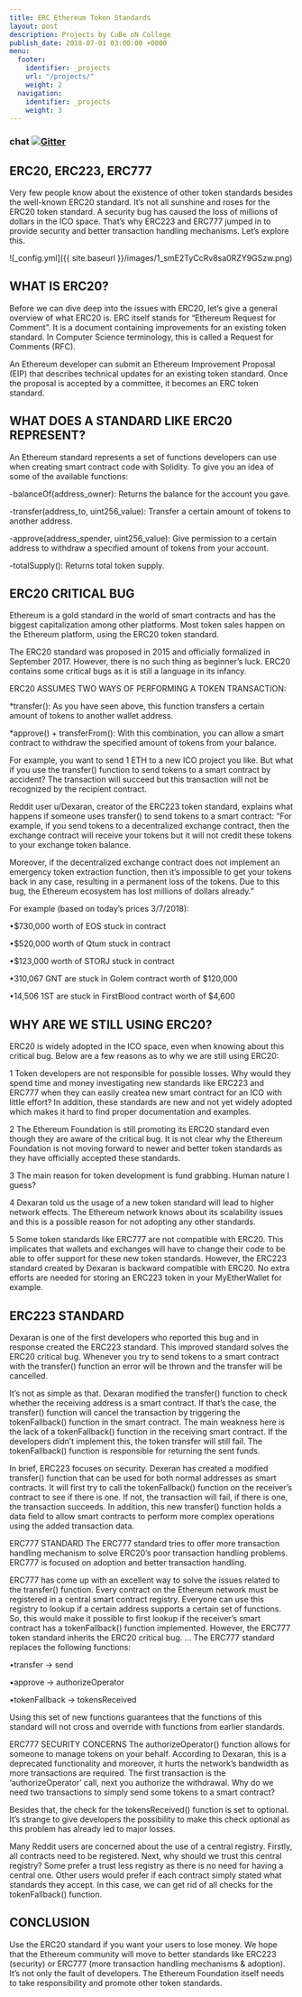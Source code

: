 ```yaml
---
title: ERC Ethereum Token Standards
layout: post
description: Projects by CuBe oN College
publish_date: 2018-07-01 03:00:00 +0000
menu:
  footer:
    identifier: _projects
    url: "/projects/"
    weight: 2
  navigation:
    identifier: _projects
    weight: 3
---
```


### chat [![Gitter](https://badges.gitter.im/Join%20Chat.svg)](https://gitter.im/wooriapt?utm_source=share-link&utm_medium=link&utm_campaign=share-link)



ERC20, ERC223, ERC777
---

Very few people know about the existence of other token standards besides the well-known ERC20 standard. It’s not all sunshine and roses for the ERC20 token standard. A security bug has caused the loss of millions of dollars in the ICO space. That’s why ERC223 and ERC777 jumped in to provide security and better transaction handling mechanisms. Let’s explore this.

![_config.yml]({{ site.baseurl }}/images/1_smE2TyCcRv8sa0RZY9GSzw.png)

WHAT IS ERC20?
---
Before we can dive deep into the issues with ERC20, let’s give a general overview of what ERC20 is. ERC itself stands for “Ethereum Request for Comment”. It is a document containing improvements for an existing token standard. In Computer Science terminology, this is called a Request for Comments (RFC).

An Ethereum developer can submit an Ethereum Improvement Proposal (EIP) that describes technical updates for an existing token standard. Once the proposal is accepted by a committee, it becomes an ERC token standard.

WHAT DOES A STANDARD LIKE ERC20 REPRESENT?
---
An Ethereum standard represents a set of functions developers can use when creating smart contract code with Solidity. To give you an idea of some of the available functions:

-balanceOf(address_owner): Returns the balance for the account you gave.

-transfer(address_to, uint256_value): Transfer a certain amount of tokens to another address.

-approve(address_spender, uint256_value): Give permission to a certain address to withdraw a specified amount of tokens from your account.

-totalSupply(): Returns total token supply.

ERC20 CRITICAL BUG
---
Ethereum is a gold standard in the world of smart contracts and has the biggest capitalization among other platforms. Most token sales happen on the Ethereum platform, using the ERC20 token standard.

The ERC20 standard was proposed in 2015 and officially formalized in September 2017. However, there is no such thing as beginner’s luck. ERC20 contains some critical bugs as it is still a language in its infancy.

ERC20 ASSUMES TWO WAYS OF PERFORMING A TOKEN TRANSACTION:

*transfer(): As you have seen above, this function transfers a certain amount of tokens to another wallet address.

*approve() + transferFrom(): With this combination, you can allow a smart contract to withdraw the specified amount of tokens from your balance. 

For example, you want to send 1 ETH to a new ICO project you like. 
But what if you use the transfer() function to send tokens to a smart contract by accident? The transaction will succeed but this transaction will not be recognized by the recipient contract.

Reddit user u/Dexaran, creator of the ERC223 token standard, explains what happens if someone uses transfer() to send tokens to a smart contract: “For example, if you send tokens to a decentralized exchange contract, then the exchange contract will receive your tokens but it will not credit these tokens to your exchange token balance.

Moreover, if the decentralized exchange contract does not implement an emergency token extraction function, then it’s impossible to get your tokens back in any case, resulting in a permanent loss of the tokens. Due to this bug, the Ethereum ecosystem has lost millions of dollars already.”

For example (based on today’s prices 3/7/2018):

•$730,000 worth of EOS stuck in contract

•$520,000 worth of Qtum stuck in contract

•$123,000 worth of STORJ stuck in contract

•310,067 GNT are stuck in Golem contract worth of $120,000

•14,506 1ST are stuck in FirstBlood contract worth of $4,600

WHY ARE WE STILL USING ERC20?
---
ERC20 is widely adopted in the ICO space, even when knowing about this critical bug. 
Below are a few reasons as to why we are still using ERC20:

1 Token developers are not responsible for possible losses. Why would they spend time and money investigating new standards like ERC223 and ERC777 when they can easily createa new smart contract for an ICO with little effort? In addition, these standards are new and not yet widely adopted which makes it hard to find proper documentation and examples.

2 The Ethereum Foundation is still promoting its ERC20 standard even though they are aware of the critical bug. It is not clear why the Ethereum Foundation is not moving forward to newer and better token standards as they have officially accepted these standards.

3 The main reason for token development is fund grabbing. Human nature I guess?

4 Dexaran told us the usage of a new token standard will lead to higher network effects. The Ethereum network knows about its scalability issues and this is a possible reason for not adopting any other standards.

5 Some token standards like ERC777 are not compatible with ERC20. This implicates that wallets and exchanges will have to change their code to be able to offer support for these new token standards. However, the ERC223 standard created by Dexaran is backward compatible with ERC20. No extra efforts are needed for storing an ERC223 token in your MyEtherWallet for example.

ERC223 STANDARD
---
Dexaran is one of the first developers who reported this bug and in response created the ERC223 standard. This improved standard solves the ERC20 critical bug. Whenever you try to send tokens to a smart contract with the transfer() function an error will be thrown and the transfer will be cancelled.

It’s not as simple as that. Dexaran modified the transfer() function to check whether the receiving address is a smart contract. If that’s the case, the transfer() function will cancel the transaction by triggering the tokenFallback() function in the smart contract. The main weakness here is the lack of a tokenFallback() function in the receiving smart contract. If the developers didn’t implement this, the token transfer will still fail. 
The tokenFallback() function is responsible for returning the sent funds.

In brief, ERC223 focuses on security. Dexeran has created a modified transfer() function that can be used for both normal addresses as smart contracts. It will first try to call the tokenFallback() function on the receiver’s contract to see if there is one. If not, the transaction will fail, if there is one, the transaction succeeds. In addition, this new transfer() function holds a data field to allow smart contracts to perform more complex operations using the added transaction data.

ERC777 STANDARD The ERC777 standard tries to offer more transaction handling mechanism to solve ERC20’s poor transaction handling problems. ERC777 is focused on adoption and better transaction handling.

ERC777 has come up with an excellent way to solve the issues related to the transfer() function. Every contract on the Ethereum network must be registered in a central smart contract registry. Everyone can use this registry to lookup if a certain address supports a certain set of functions. So, this would make it possible to first lookup if the receiver’s smart contract has a tokenFallback() function implemented. However, the ERC777 token standard inherits the ERC20 critical bug.
...
The ERC777 standard replaces the following functions:

•transfer -> send

•approve -> authorizeOperator

•tokenFallback -> tokensReceived

Using this set of new functions guarantees that the functions of this standard will not cross and override with functions from earlier standards.

ERC777 SECURITY CONCERNS The authorizeOperator() function allows for someone to manage tokens on your behalf. 
According to Dexaran, this is a deprecated functionality and moreover, it hurts the network’s bandwidth as more transactions are required. The first transaction is the ‘authorizeOperator’ call, next you authorize the withdrawal. Why do we need two transactions to simply send some tokens to a smart contract?

Besides that, the check for the tokensReceived() function is set to optional. 
It’s strange to give developers the possibility to make this check optional as this problem has already led to major losses.

Many Reddit users are concerned about the use of a central registry. 
Firstly, all contracts need to be registered. Next, why should we trust this central registry? 
Some prefer a trust less registry as there is no need for having a central one. Other users would prefer if each contract 
simply stated what standards they accept. In this case, we can get rid of all checks for the tokenFallback() function.

CONCLUSION
----
Use the ERC20 standard if you want your users to lose money. We hope that the Ethereum community will move to better standards 
like ERC223 (security) or ERC777 (more transaction handling mechanisms & adoption). 
It’s not only the fault of developers. The Ethereum Foundation itself needs to take responsibility and promote other token standards.
